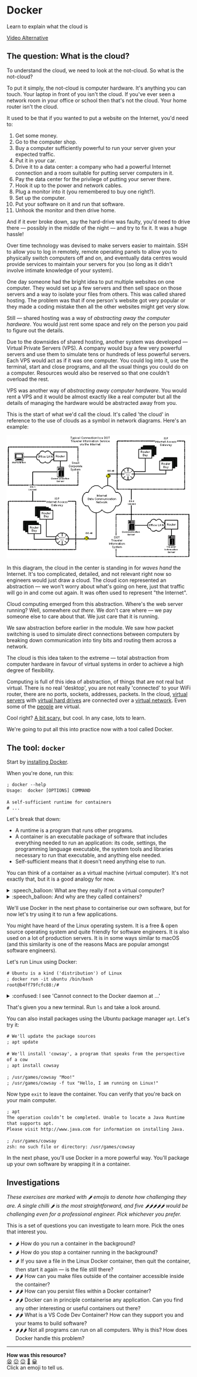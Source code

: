 # Docker

Learn to explain what the cloud is

[Video Alternative](https://www.youtube.com/watch?v=Ivym1ZaBxfI&t=1492s)

## The question: What is the cloud?

To understand the cloud, we need to look at the not-cloud. So what is the
not-cloud?

To put it simply, the not-cloud is computer hardware. It's anything you can
touch. Your laptop in front of you isn't the cloud. If you've ever seen a
network room in your office or school then that's not the cloud. Your home
router isn't the cloud.

It used to be that if you wanted to put a website on the Internet, you'd need
to:

1. Get some money.
2. Go to the computer shop.
3. Buy a computer sufficiently powerful to run your server given your expected
   traffic.
4. Put it in your car.
5. Drive it to a data center: a company who had a powerful Internet connection
   and a room suitable for putting server computers in it.
6. Pay the data center for the privilege of putting your server there.
7. Hook it up to the power and network cables.
8. Plug a monitor into it (you remembered to buy one right?).
9. Set up the computer.
10. Put your software on it and run that software.
11. Unhook the monitor and then drive home.

And if it ever broke down, say the hard-drive was faulty, you'd need to drive
there — possibly in the middle of the night — and try to fix it. It was a huge
hassle!

Over time technology was devised to make servers easier to maintain. SSH to
allow you to log in remotely, remote operating panels to allow you to physically
switch computers off and on, and eventually data centres would provide services
to maintain your servers for you (so long as it didn't involve intimate
knowledge of your system).

One day someone had the bright idea to put multiple websites on one computer.
They would set up a few servers and then sell space on those servers and a way
to isolate your files from others. This was called shared hosting. The problem
was that if one person's website got very popular or they made a coding mistake
then all the other websites might get very slow.

Still — shared hosting was a way of _abstracting away the computer hardware_.
You would just rent some space and rely on the person you paid to figure out the
details.

Due to the downsides of shared hosting, another system was developed — Virtual
Private Servers (VPS). A company would buy a few very powerful servers and use
them to simulate tens or hundreds of less powerful servers. Each VPS would act
as if it was one computer. You could log into it, use the terminal, start and
close programs, and all the usual things you could do on a computer. Resources
would also be reserved so that one couldn't overload the rest.

VPS was another way of _abstracting away computer hardware_. You would rent a
VPS and it would be almost exactly like a real computer but all the details of
managing the hardware would be abstracted away from you.

This is the start of what we'd call the cloud. It's called 'the cloud' in
reference to the use of clouds as a symbol in network diagrams. Here's an
example:

![Network diagram including a fluffy cloud icon](../resources/cloud-example.gif)

In this diagram, the cloud in the center is standing in for _waves hand_ the
Internet. It's too complicated, detailed, and not relevant right now so
engineers would just draw a cloud. The cloud icon represented an abstraction —
we won't worry about what's going on here, just that traffic will go in and come
out again. It was often used to represent "the Internet".

Cloud computing emerged from this abstraction. Where's the web server running?
Well, somewhere _out there_. We don't care where — we pay someone else to care
about that. We just care that it is running.

We saw abstraction before earlier in the module. We saw how packet switching is
used to simulate direct connections between computers by breaking down
communication into tiny bits and routing them across a network. 

The cloud is this idea taken to the extreme — total abstraction from computer
hardware in favour of virtual systems in order to achieve a high degree of
flexibility.

Computing is full of this idea of abstraction, of things that are not real but
virtual. There is no real 'desktop', you are not really 'connected' to your WiFi
router, there are no ports, sockets, addresses, packets. In the cloud, [virtual
servers](https://aws.amazon.com/ec2/) with [virtual hard
drives](https://docs.aws.amazon.com/AWSEC2/latest/UserGuide/AmazonEBS.html) are
connected over a [virtual network](https://aws.amazon.com/vpc/). Even some of
the [people](https://aws.amazon.com/lex/) are virtual.

Cool right? [A bit scary,](https://www.youtube.com/watch?v=-k6rhm17j4A) but
cool. In any case, lots to learn.

We're going to put all this into practice now with a tool called Docker.

## The tool: `docker`

Start by [installing Docker](https://www.docker.com).

When you're done, run this:

```shell
; docker --help
Usage:  docker [OPTIONS] COMMAND

A self-sufficient runtime for containers
# ...
```

Let's break that down:

* A runtime is a program that runs other programs.
* A container is an executable package of software that includes everything
  needed to run an application: its code, settings, the programming language
  executable, the system tools and libraries necessary to run that executable,
  and anything else needed.
* Self-sufficient means that it doesn't need anything else to run.

You can think of a container as a virtual machine (virtual computer). It's not
exactly that, but it is a good analogy for now.

<details>
  <summary>:speech_balloon: What are they really if not a virtual computer?</summary>

  ---

  A container isn't actually a virtual computer, it's more of a virtual
  environment that we can run programs in. This might seem like a subtle
  difference, and it is.

  The difference is that a virtual computer — sometimes called virtualisation —
  involves simulating the hardware of a computer. Docker doesn't do that.
  Instead, Docker uses the hardware of the computer it is on but packages up all
  of the environment that each program needs and runs it just like it was one
  single program.

  This _is_ a fairly subtle distinction so don't worry about it too much.

  ---

</details>

<details>
  <summary>:speech_balloon: And why are they called containers?</summary>

  ---

  They are called containers in an analogy to a shipping container. Shipping
  containers are a standardised way of shipping goods. They are the same size,
  shape, and have the same fittings. This means that the international shipping
  system can broadly ignore what's inside and treat them all in the same way.

  This is what containerised software is designed to achieve. You can take your
  software, package it up in a standardised way, and then send it to your cloud
  host. That host can totally ignore the specifics of your software and treat it
  in the same way as any other containerised software.

  ---

</details>

We'll use Docker in the next phase to containerise our own software, but for now
let's try using it to run a few applications.

You might have heard of the Linux operating system. It is a free & open source
operating system and quite friendly for software engineers. It is also used on a
lot of production servers. It is in some ways similar to macOS (and this
similarity is one of the reasons Macs are popular amongst software engineers).

Let's run Linux using Docker:

```shell
# Ubuntu is a kind ('distribution') of Linux
; docker run -it ubuntu /bin/bash
root@b4ff79fcfc88:/#
```

<details>
  <summary>:confused: I see 'Cannot connect to the Docker daemon at ...'</summary>

  ---

  You'll need to start Docker and keep it running for as long as you're using it.
  It should be in your Applications folder.

  If you keep running into trouble, contact your coach.

  ---

</details>

That's given you a new terminal. Run `ls` and take a look around.

You can also install packages using the Ubuntu package manager `apt`. Let's try
it:

```shell
# We'll update the package sources
; apt update

# We'll install 'cowsay', a program that speaks from the perspective of a cow
; apt install cowsay

; /usr/games/cowsay "Moo!"
; /usr/games/cowsay -f tux "Hello, I am running on Linux!"
```

Now type `exit` to leave the container. You can verify that you're back on your
main computer.

```shell
; apt
The operation couldn’t be completed. Unable to locate a Java Runtime that supports apt.
Please visit http://www.java.com for information on installing Java.

; /usr/games/cowsay
zsh: no such file or directory: /usr/games/cowsay
```

In the next phase, you'll use Docker in a more powerful way. You'll package up
your own software by wrapping it in a container.

## Investigations

_These exercises are marked with :hot_pepper: emojis to denote how challenging
they are. A single chilli :hot_pepper: is the most straightforward, and five
:hot_pepper::hot_pepper::hot_pepper::hot_pepper::hot_pepper: would be
challenging even for a professional engineer. Pick whichever you prefer._

This is a set of questions you can investigate to learn more. Pick the ones that
interest you.

* :hot_pepper: How do you run a container in the background?
* :hot_pepper: How do you stop a container running in the background?
* :hot_pepper: If you save a file in the Linux Docker container, then quit the
  container, then start it again — is the file still there?
* :hot_pepper::hot_pepper: How can you make files outside of the container
  accessible inside the container?
* :hot_pepper::hot_pepper: How can you persist files within a Docker container?
* :hot_pepper::hot_pepper: Docker can in principle containerise any application.
  Can you find any other interesting or useful containers out there?
* :hot_pepper::hot_pepper: What is a VS Code Dev Container? How can they support
  you and your teams to build software?
* :hot_pepper::hot_pepper::hot_pepper: Not all programs can run on all
  computers. Why is this? How does Docker handle this problem?


<!-- BEGIN GENERATED SECTION DO NOT EDIT -->

---

**How was this resource?**  
[😫](https://airtable.com/shrUJ3t7KLMqVRFKR?prefill_Repository=makersacademy%2Fcloud-deployment&prefill_File=01_internet%2F07_docker_bite.md&prefill_Sentiment=😫) [😕](https://airtable.com/shrUJ3t7KLMqVRFKR?prefill_Repository=makersacademy%2Fcloud-deployment&prefill_File=01_internet%2F07_docker_bite.md&prefill_Sentiment=😕) [😐](https://airtable.com/shrUJ3t7KLMqVRFKR?prefill_Repository=makersacademy%2Fcloud-deployment&prefill_File=01_internet%2F07_docker_bite.md&prefill_Sentiment=😐) [🙂](https://airtable.com/shrUJ3t7KLMqVRFKR?prefill_Repository=makersacademy%2Fcloud-deployment&prefill_File=01_internet%2F07_docker_bite.md&prefill_Sentiment=🙂) [😀](https://airtable.com/shrUJ3t7KLMqVRFKR?prefill_Repository=makersacademy%2Fcloud-deployment&prefill_File=01_internet%2F07_docker_bite.md&prefill_Sentiment=😀)  
Click an emoji to tell us.

<!-- END GENERATED SECTION DO NOT EDIT -->
